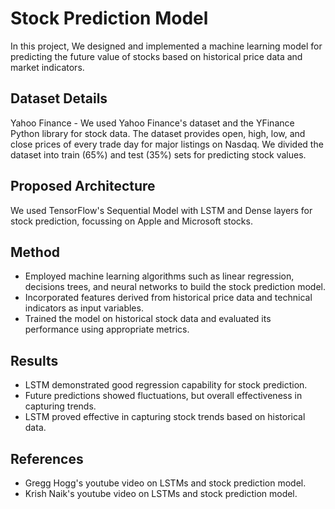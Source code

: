 # Stock Prediction Model #
In this project, We designed and implemented a machine learning model for predicting the future value of stocks based on historical price data and market indicators. 

## Dataset Details ##
Yahoo Finance - We used Yahoo Finance's dataset and the YFinance Python library for stock data. The dataset provides open, high, low, and close prices of every trade day for major listings on Nasdaq. We divided the dataset into train (65%) and test (35%) sets for predicting stock values.

## Proposed Architecture ##
We used TensorFlow's Sequential Model with LSTM and Dense layers for stock prediction, focussing on Apple and Microsoft stocks.

## Method ##
- Employed machine learning algorithms such as linear regression, decisions trees, and neural networks to build the stock prediction model. 
- Incorporated features derived from historical price data and technical indicators as input variables.
- Trained the model on historical stock data and evaluated its performance using appropriate metrics. 

## Results ##
- LSTM demonstrated good regression capability for stock prediction.
- Future predictions showed fluctuations, but overall effectiveness in capturing trends.
- LSTM proved effective in capturing stock trends based on historical data.

## References ##
- Gregg Hogg's youtube video on LSTMs and stock prediction model.
- Krish Naik's youtube video on LSTMs and stock prediction model.





